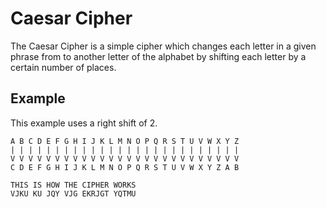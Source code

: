 # Caesar Cipher
The Caesar Cipher is a simple cipher which changes each letter in a given phrase from to another letter of the alphabet by shifting each letter by a certain number of places.

## Example

This example uses a right shift of 2.

```text
A B C D E F G H I J K L M N O P Q R S T U V W X Y Z
| | | | | | | | | | | | | | | | | | | | | | | | | |
V V V V V V V V V V V V V V V V V V V V V V V V V V
C D E F G H I J K L M N O P Q R S T U V W X Y Z A B

THIS IS HOW THE CIPHER WORKS
VJKU KU JQY VJG EKRJGT YQTMU

```
